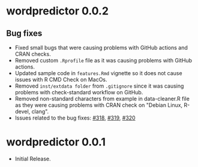 # wordpredictor 0.0.2

## Bug fixes

  * Fixed small bugs that were causing problems with GitHub actions and CRAN checks.
  * Removed custom `.Rprofile` file as it was causing problems with GitHub actions.
  * Updated sample code in `features.Rmd` vignette so it does not cause issues with R CMD Check on MacOs.
  * Removed `inst/extdata folder` from `.gitignore` since it was causing problems with check-standard workflow on GitHub.
  * Removed non-standard characters from example in data-cleaner.R file as they were causing problems with CRAN check on "Debian Linux, R-devel, clang".
  * Issues related to the bug fixes: [#318](https://github.com/r-lib/actions/issues/318), [#319](https://github.com/r-lib/actions/issues/319), [#320](https://github.com/r-lib/actions/issues/320)
 
# wordpredictor 0.0.1

  * Initial Release.
